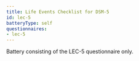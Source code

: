 ```yaml
---
title: Life Events Checklist for DSM-5
id: lec-5
batteryType: self
questionnaires:
- lec-5
---
```

Battery consisting of the LEC-5 questionnaire only.